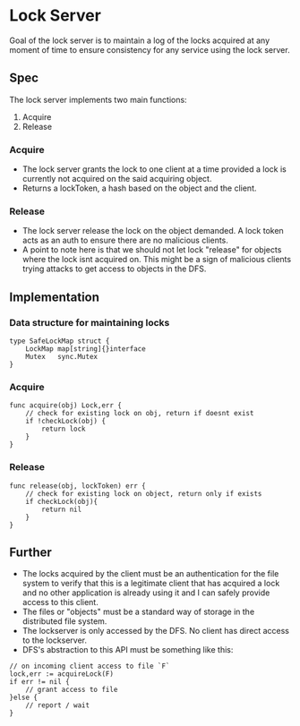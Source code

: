 # Lock Server

Goal of the lock server is to maintain a log of the locks acquired at any moment of time to ensure consistency for any service using the lock server.

## Spec

The lock server implements two main functions:
1. Acquire
2. Release

### Acquire

* The lock server grants the lock to one client at a time provided a lock is currently not acquired on the said acquiring object.
* Returns a lockToken, a hash based on the object and the client.

### Release

* The lock server release the lock on the object demanded. A lock token acts as an auth to ensure there are no malicious clients.
* A point to note here is that we should not let lock "release" for objects where the lock isnt acquired on. This might be a sign of malicious clients trying attacks to get access to objects in the DFS.
## Implementation

### Data structure for maintaining locks

```
type SafeLockMap struct {
    LockMap map[string]{}interface 
    Mutex   sync.Mutex 
}
```

### Acquire

```
func acquire(obj) Lock,err {
    // check for existing lock on obj, return if doesnt exist
    if !checkLock(obj) {
        return lock
    } 
}
```

### Release 

```
func release(obj, lockToken) err {
    // check for existing lock on object, return only if exists
    if checkLock(obj){
        return nil
    }
}
```


## Further

* The locks acquired by the client must be an authentication for the file system to verify that this is a legitimate client that has acquired a lock and no other application is already using it and I can safely provide access to this client.
* The files or "objects" must be a standard way of storage in the distributed file system.
* The lockserver is only accessed by the DFS. No client has direct access to the lockserver. 
* DFS's abstraction to this API must be something like this:

```
// on incoming client access to file `F`
lock,err := acquireLock(F)
if err != nil {
    // grant access to file
}else {
    // report / wait
}
```